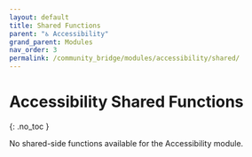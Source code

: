 ```yaml
---
layout: default
title: Shared Functions
parent: "♿ Accessibility"
grand_parent: Modules
nav_order: 3
permalink: /community_bridge/modules/accessibility/shared/
---
```


# Accessibility Shared Functions
{: .no_toc }

No shared-side functions available for the Accessibility module.